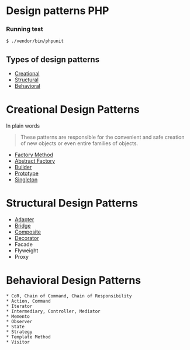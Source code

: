 # Design patterns PHP

### Running test

```bash
$ ./vendor/bin/phpunit
```

Types of design patterns
-----------------

* [Creational](#creational-design-patterns)
* [Structural](#structural-design-patterns)
* [Behavioral](#behavioral-design-patterns)

Creational Design Patterns
==========================

In plain words
> These patterns are responsible for the convenient and safe creation of new objects or even entire families of objects.

 * [Factory Method](Creational/FactoryMethod)
 * [Abstract Factory](Creational/AbstractFactory)
 * [Builder](Creational/Builder)
 * [Prototype](Creational/Prototype)
 * [Singleton](Creational/Singleton)
 
 Structural Design Patterns
 ==========================
 
  * [Adapter](Structural/Adapter)
  * [Bridge](Structural/Bridge)
  * [Composite](Structural/Composite)
  * [Decorator](Structural/Decorator)
  * Facade
  * Flyweight
  * Proxy
  
   Behavioral Design Patterns
   ==========================
   
    * CoR, Chain of Command, Chain of Responsibility
    * Action, Command
    * Iterator
    * Intermediary, Controller, Mediator
    * Memento
    * Observer
    * State
    * Strategy
    * Template Method
    * Visitor